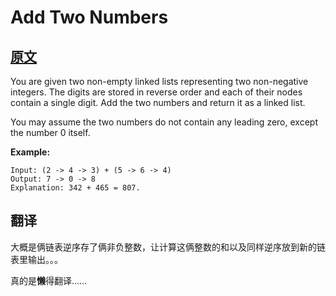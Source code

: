 # Add Two Numbers

## [原文](https://leetcode.com/problems/add-two-numbers/)

You are given two non-empty linked lists representing two non-negative integers. The digits are stored in reverse order and each of their nodes contain a single digit. Add the two numbers and return it as a linked list.

You may assume the two numbers do not contain any leading zero, except the number 0 itself.

**Example:**

``` text
Input: (2 -> 4 -> 3) + (5 -> 6 -> 4)
Output: 7 -> 0 -> 8
Explanation: 342 + 465 = 807.
```

## 翻译

大概是俩链表逆序存了俩非负整数，让计算这俩整数的和以及同样逆序放到新的链表里输出。。。

真的是**懒**得翻译……

